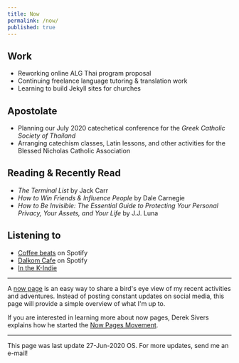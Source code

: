```yaml
---
title: Now
permalink: /now/
published: true
---
```


## Work

- Reworking online ALG Thai program proposal
- Continuing freelance language tutoring & translation work
- Learning to build Jekyll sites for churches

## Apostolate

- Planning our July 2020 catechetical conference for the  _Greek Catholic Society of Thailand_
- Arranging catechism classes, Latin lessons, and other activities for the Blessed Nicholas Catholic Association

## Reading & Recently Read

- _The Terminal List_ by Jack Carr
- _How to Win Friends & Influence People_ by Dale Carnegie
- _How to Be Invisible: The Essential Guide to Protecting Your Personal Privacy, Your Assets, and Your Life_ by J.J. Luna

## Listening to

- [Coffee beats](https://open.spotify.com/playlist/37i9dQZF1DX1uaml3UXYLk) on Spotify
- [Dalkom Cafe](https://open.spotify.com/playlist/37i9dQZF1DX5g856aiKiDS) on Spotify
- [In the K-Indie](https://open.spotify.com/playlist/37i9dQZF1DXdTb8AG95jne)

***
A [now page](https://sivers.org/nowff) is an easy way to share a bird's eye view of my recent activities and adventures. Instead of posting constant updates on social media, this page will provide a simple overview of what I'm up to.

If you are interested in learning more about now pages, Derek Sivers explains how he started the [Now Pages Movement](https://nownownow.com/about).

***
This page was last update 27-Jun-2020 OS. For more updates, send me an e-mail!
